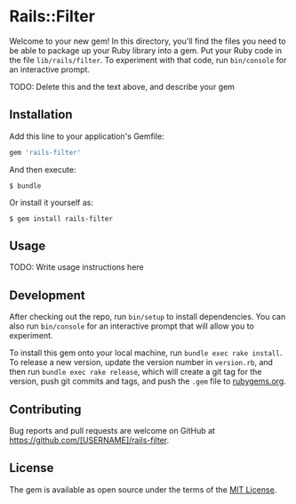 # Rails::Filter

Welcome to your new gem! In this directory, you'll find the files you need to be able to package up your Ruby library into a gem. Put your Ruby code in the file `lib/rails/filter`. To experiment with that code, run `bin/console` for an interactive prompt.

TODO: Delete this and the text above, and describe your gem

## Installation

Add this line to your application's Gemfile:

```ruby
gem 'rails-filter'
```

And then execute:

    $ bundle

Or install it yourself as:

    $ gem install rails-filter

## Usage

TODO: Write usage instructions here

## Development

After checking out the repo, run `bin/setup` to install dependencies. You can also run `bin/console` for an interactive prompt that will allow you to experiment.

To install this gem onto your local machine, run `bundle exec rake install`. To release a new version, update the version number in `version.rb`, and then run `bundle exec rake release`, which will create a git tag for the version, push git commits and tags, and push the `.gem` file to [rubygems.org](https://rubygems.org).

## Contributing

Bug reports and pull requests are welcome on GitHub at https://github.com/[USERNAME]/rails-filter.


## License

The gem is available as open source under the terms of the [MIT License](http://opensource.org/licenses/MIT).

